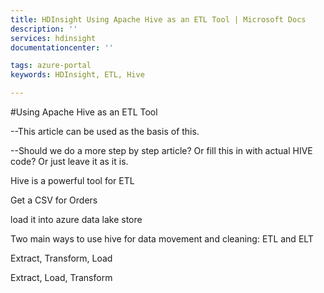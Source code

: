 ```yaml
---
title: HDInsight Using Apache Hive as an ETL Tool | Microsoft Docs
description: ''
services: hdinsight
documentationcenter: ''

tags: azure-portal
keywords: HDInsight, ETL, Hive

---
```

#Using Apache Hive as an ETL Tool

--This article can be used as the basis of this.

--Should we do a more step by step article?  Or fill this in with actual HIVE code?  Or just leave it as it is.



Hive is a powerful tool for ETL


Get a CSV for Orders

load it into azure data lake store

Two main ways to use hive for data movement and cleaning: ETL and ELT

Extract, Transform, Load



Extract, Load, Transform